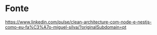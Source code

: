 # Fonte

https://www.linkedin.com/pulse/clean-architecture-com-node-e-nestjs-como-eu-fa%C3%A7o-miguel-silva/?originalSubdomain=pt
